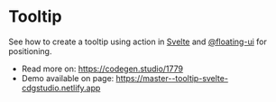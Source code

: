 # Tooltip

See how to create a tooltip using action in [Svelte](https://svelte.dev) and [@floating-ui](https://floating-ui.com) for positioning.

- Read more on: https://codegen.studio/1779
- Demo available on page: https://master--tooltip-svelte-cdgstudio.netlify.app
